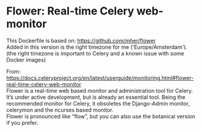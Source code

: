 <H1>Flower: Real-time Celery web-monitor</H1>

This Dockerfile is based on: https://github.com/mher/flower <br>
Added in this version is the right timezone for me ('Europe/Amsterdam').<br>
(the right timezone is important to Celery and a known issue with some Docker images)

From: https://docs.celeryproject.org/en/latest/userguide/monitoring.html#flower-real-time-celery-web-monitor<br>
Flower is a real-time web based monitor and administration tool for Celery. It’s under active development, but is already an essential tool. Being the recommended monitor for Celery, it obsoletes the Django-Admin monitor, celerymon and the ncurses based monitor.<br>
Flower is pronounced like “flow”, but you can also use the botanical version if you prefer.
